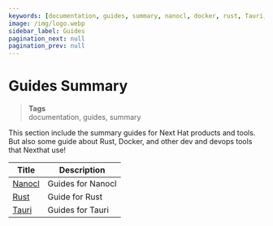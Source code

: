 ```yaml
---
keywords: [documentation, guides, summary, nanocl, docker, rust, Tauri, Next.js, next tauri, nextjs tauri, nextjs, next.js]
image: /img/logo.webp
sidebar_label: Guides
pagination_next: null
pagination_prev: null
---
```


# Guides Summary

> **Tags** <br />
> documentation, guides, summary

This section include the summary guides for Next Hat products and tools.<br/>
But also some guide about Rust, Docker, and other dev and devops tools that Nexthat use!

| Title      | Description |
| ----------- | ----------- |
| [Nanocl](/docs/guides/nanocl)   | Guides for Nanocl        |
| [Rust](/docs/guides/rust/package_deb.md) | Guide for Rust
| [Tauri](/docs/guides/tauri/nextjs.md)   | Guides for Tauri        |
